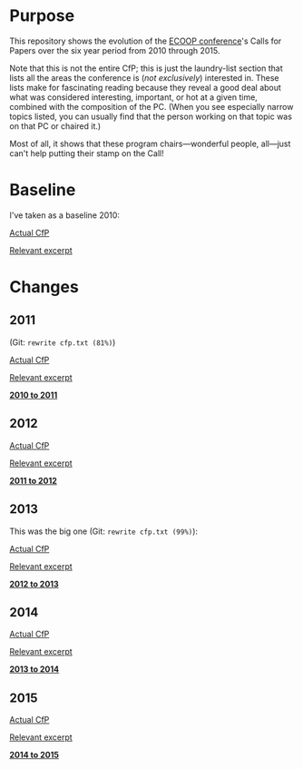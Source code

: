 # Purpose

This repository shows the evolution of the [ECOOP conference](http://www.ecoop.org/)'s Calls for Papers over the six year period from 2010 through 2015.

Note that this is not the entire CfP; this is just the laundry-list section that lists all the areas the conference is (_not exclusively_) interested in. These lists make for fascinating reading because they reveal a good deal about what was considered interesting, important, or hot at a given time, combined with the composition of the PC. (When you see especially narrow topics listed, you can usually find that the person working on that topic was on that PC or chaired it.)

Most of all, it shows that these program chairs—wonderful people, all—just can't help putting their stamp on the Call!

# Baseline

I've taken as a baseline 2010:

[Actual CfP](http://scc-sentinel.lancs.ac.uk/ecoop11/?q=calls/research)

[Relevant excerpt](https://github.com/shriram/ecoop-cfps/blob/954d9ca8b7512c13bd91c6edadbf9f0c370d7220/cfp.txt)

# Changes

## 2011

(Git: `rewrite cfp.txt (81%)`)

[Actual CfP](http://scc-sentinel.lancs.ac.uk/ecoop11/?q=calls/research)

[Relevant excerpt](https://github.com/shriram/ecoop-cfps/blob/063ee710952f905e53acf19b7736f2a8572802c7/cfp.txt)

[**2010 to 2011**](https://github.com/shriram/ecoop-cfps/commit/063ee710952f905e53acf19b7736f2a8572802c7)

## 2012

[Actual CfP](http://ecoop12.cs.purdue.edu/content/call-papers)

[Relevant excerpt](https://github.com/shriram/ecoop-cfps/blob/d609f26a13aef38df226f38576d36ebd702cb706/cfp.txt)

[**2011 to 2012**](https://github.com/shriram/ecoop-cfps/commit/d609f26a13aef38df226f38576d36ebd702cb706)

## 2013

This was the big one (Git: `rewrite cfp.txt (99%)`): 

[Actual CfP](http://www.lirmm.fr/ecoop13/index.php/conference-papers.html)

[Relevant excerpt](https://github.com/shriram/ecoop-cfps/blob/65764f3ee79e433b910d0e15f60caefdce4b9248/cfp.txt)

[**2012 to 2013**](https://github.com/shriram/ecoop-cfps/commit/65764f3ee79e433b910d0e15f60caefdce4b9248)

## 2014

[Actual CfP](http://ecoop14.it.uu.se/calls/technical-papers.php)

[Relevant excerpt](https://github.com/shriram/ecoop-cfps/blob/10d5c008dbb27f3b224ca0ea80d57ee97e4ba8f7/cfp.txt)

[**2013 to 2014**](https://github.com/shriram/ecoop-cfps/commit/10d5c008dbb27f3b224ca0ea80d57ee97e4ba8f7)

## 2015

[Actual CfP](http://2015.ecoop.org/track/research-track#Call-for-Papers)

[Relevant excerpt](https://github.com/shriram/ecoop-cfps/blob/de5bcaca6a5cee0a3bb429d2f023414b3a873eb9/cfp.txt)

[**2014 to 2015**](https://github.com/shriram/ecoop-cfps/commit/de5bcaca6a5cee0a3bb429d2f023414b3a873eb9)
